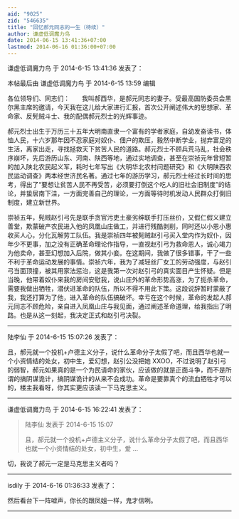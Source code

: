 ```yaml
---
aid: "9025"
zid: "546635"
title: "回忆郝元同志的一生（待续）"
author: 谦虚低调魔力鸟
date: 2014-06-15 13:41:36+07:00
lastmod: 2014-06-16 01:36:00+07:00
---
```


谦虚低调魔力鸟 于 2014-6-15 13:41:36 发表了：

本帖最后由 谦虚低调魔力鸟 于 2014-6-15 13:59 编辑

各位领导们、同志们：       我叫郝西华，是郝元同志的妻子。受最高国防委员会黑尔黑主席的邀请，今天我在这儿给大家进行汇报，首次公开阐述伟大的思想家、革命家、反髡贼斗士、我的配偶郝元烈士的光辉事迹。

郝元烈士出生于万历三十五年大明南直隶一个富有的学者家庭，自幼发奋读书，体恤人民，十六岁那年因不忍家庭对奴仆、佃户的欺压，毅然中断学业，抛弃富足的生活，离家出走，寻找拯救天下贫苦人民的道路。郝元烈士不顾兵荒马乱，社会秩序崩坏，先后游历山东、河南、陕西等地，通过实地调查，甚至在崇祯元年曾短暂的加入陕北农民起义军，耗时七年写出《大明华北农村问题研究》和《大明陕西农民运动调查》两本经世济民名著。通过七年的游历学习，郝元烈士经过长时间的思考，得出了“要想让贫苦人民不再受苦，必须要打倒这个吃人的旧社会旧制度”的结论，并蛰居南下洼，一方面完善自己的理论，一方面等待时机发动人民群众打倒旧制度，建立新世界。

崇祯五年，髡贼赵引弓先是联手贪官污吏土豪劣绅联手打压丝价，又假仁假义建立善堂，欺蒙破产农民进入他的凤凰山庄做工，并进行残酷剥削，同时还以小恩小惠收买人心，分化瓦解劳工队伍。我是崇祯四年被髡贼赵引弓买入堂内作为奴仆，因年少不更事，加之没有正确革命理论作指导，一直视赵引弓为救命恩人，诚心竭力为他卖命，甚至幻想加入后院，做其小妾。在这期间，我做了很多错事，干了一些不利于革命运动发展的事情。崇祯六年，我为了减轻丝厂女工的劳动强度，与赵引弓当面顶撞，被其用家法惩治，这是我第一次对赵引弓的真实面目产生怀疑。但是当晚，他带着奴仆来我的房间安慰我，说山庄外的革命形势高涨，为了扼杀革命，需要我做出牺牲，潜伏进革命的队伍，所以不得不用此下策。这段说辞暂时蒙蔽了我，我还打算为了他，进入革命的队伍搞破坏。幸亏在这个时候，革命的发起人郝元同志不顾危险，亲自进入凤凰山庄与我见面，通过阐述革命道理，给我指出了明路。也是从这一刻起，我决定正式和赵引弓决裂。

---

陆李仙 于 2014-6-15 15:07:26 发表了：

且，郝元就一个投机+卢德主义分子，说什么革命分子太假了吧，而且西华也就一个小资情结的处女，初中生，爱幻想，赵引公没把她 XXOO，不过说明了赵引弓的弱智，郝元如果真的是一个为民请命的家伙，应该做的就是正面斗争，而不是所谓的搞阴谋诡计，搞阴谋诡计的从来不会成功。革命是要靠真个的流血牺牲才可以的，楼主我看呀，你其实更应该读一下马克思主义。

---

谦虚低调魔力鸟 于 2014-6-15 16:22:41 发表了：

> 陆李仙 发表于 2014-6-15 15:07
>
> 且，郝元就一个投机+卢德主义分子，说什么革命分子太假了吧，而且西华也就一个小资情结的处女，初中生，爱 ...

切，我说了郝元一定是马克思主义者吗？

---

isdily 于 2014-6-16 01:36:33 发表了：

然后看台下一阵嘘声，你长的跟凤姐一样，鬼才信咧。

---
